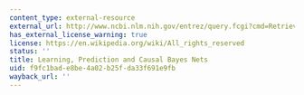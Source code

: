 ```yaml
---
content_type: external-resource
external_url: http://www.ncbi.nlm.nih.gov/entrez/query.fcgi?cmd=Retrieve&db=PubMed&dopt=Citation&list_uids=12517358
has_external_license_warning: true
license: https://en.wikipedia.org/wiki/All_rights_reserved
status: ''
title: Learning, Prediction and Causal Bayes Nets
uid: f9fc1bad-e8be-4a02-b25f-da33f691e9fb
wayback_url: ''
---
```

